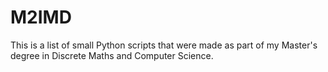# M2IMD
This is a list of small Python scripts that were made as part of my Master's degree in Discrete Maths and Computer Science. 
